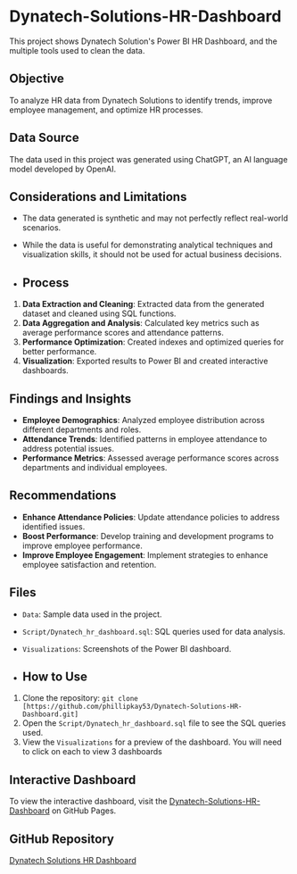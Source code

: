 # Dynatech-Solutions-HR-Dashboard
This project shows Dynatech Solution's Power BI HR Dashboard, and the multiple tools used to clean the data. 

## Objective
To analyze HR data from Dynatech Solutions to identify trends, improve employee management, and optimize HR processes.

## Data Source
The data used in this project was generated using ChatGPT, an AI language model developed by OpenAI.

## Considerations and Limitations
- The data generated is synthetic and may not perfectly reflect real-world scenarios.
- While the data is useful for demonstrating analytical techniques and visualization skills, it should not be used for actual business decisions.

- ## Process
1. **Data Extraction and Cleaning**: Extracted data from the generated dataset and cleaned using SQL functions.
2. **Data Aggregation and Analysis**: Calculated key metrics such as average performance scores and attendance patterns.
3. **Performance Optimization**: Created indexes and optimized queries for better performance.
4. **Visualization**: Exported results to Power BI and created interactive dashboards.

## Findings and Insights
- **Employee Demographics**: Analyzed employee distribution across different departments and roles.
- **Attendance Trends**: Identified patterns in employee attendance to address potential issues.
- **Performance Metrics**: Assessed average performance scores across departments and individual employees.

## Recommendations
- **Enhance Attendance Policies**: Update attendance policies to address identified issues.
- **Boost Performance**: Develop training and development programs to improve employee performance.
- **Improve Employee Engagement**: Implement strategies to enhance employee satisfaction and retention.


## Files
- `Data`: Sample data used in the project.
- `Script/Dynatech_hr_dashboard.sql`: SQL queries used for data analysis.
- `Visualizations`: Screenshots of the Power BI dashboard.

- ## How to Use
1. Clone the repository: `git clone [https://github.com/phillipkay53/Dynatech-Solutions-HR-Dashboard.git]`
2. Open the `Script/Dynatech_hr_dashboard.sql` file to see the SQL queries used.
3. View the `Visualizations` for a preview of the dashboard. You will need to click on each to view 3 dashboards


## Interactive Dashboard
To view the interactive dashboard, visit the [Dynatech-Solutions-HR-Dashboard]( https://phillipkay53.github.io/Dynatech-Solutions-HR-Dashboard/) on GitHub Pages.


## GitHub Repository
[Dynatech Solutions HR Dashboard]([https://github.com/phillipkay53/Dynatech-Solutions-HR-Dashboard](https://github.com/phillipkay53/Dynatech-Solutions-HR-Dashboard.git)) 
